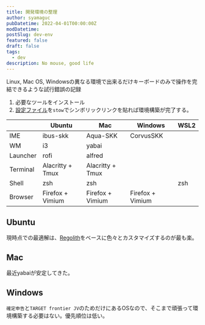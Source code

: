 ```yaml
---
title: 開発環境の整理
author: syamaguc
pubDatetime: 2022-04-01T00:00:00Z
modDatetime:
postSlug: dev-env
featured: false
draft: false
tags:
  - dev
description: No mouse, good life
---
```


Linux, Mac OS, Windowsの異なる環境で出来るだけキーボードのみで操作を完結できるような試行錯誤の記録

1. 必要なツールをインストール
1. [設定ファイル](https://github.com/syamaguc/config)を`stow`でシンボリックリンクを貼れば環境構築が完了する。

|          | Ubuntu           | Mac              | Windows          | WSL2 |
| -------- | ---------------- | ---------------- | ---------------- | ---- |
| IME      | ibus-skk         | Aqua-SKK         | CorvusSKK        |      |
| WM       | i3               | yabai            |                  |      |
| Launcher | rofi             | alfred           |                  |      |
| Terminal | Alacritty + Tmux | Alacritty + Tmux |                  |      |
| Shell    | zsh              | zsh              |                  | zsh  |
| Browser  | Firefox + Vimium | Firefox + Vimium | Firefox + Vimium |      |

## Ubuntu

現時点での最適解は、[Regolith](https://regolith-desktop.com/)をベースに色々とカスタマイズするのが最も楽。

## Mac

最近yabaiが安定してきた。

## Windows

`確定申告`と`TARGET frontier JV`のためだけにあるOSなので、そこまで頑張って環境構築する必要はない。優先順位は低い。
